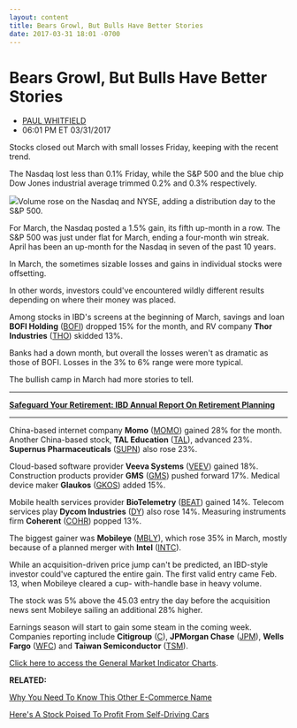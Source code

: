 ```yaml
---
layout: content
title: Bears Growl, But Bulls Have Better Stories
date: 2017-03-31 18:01 -0700
---
```



Bears Growl, But Bulls Have Better Stories
===========================================




* [PAUL WHITFIELD](https://www.investors.com/author/whitfieldp/ "Posts by PAUL WHITFIELD")
* 06:01 PM ET 03/31/2017







Stocks closed out March with small losses Friday, keeping with the recent trend.


The Nasdaq lost less than 0.1% Friday, while the S&P 500 and the blue chip Dow Jones industrial average trimmed 0.2% and 0.3% respectively.


![](https://www.investors.com/wp-content/uploads/2017/03/MPa033117.png)Volume rose on the Nasdaq and NYSE, adding a distribution day to the S&P 500.


For March, the Nasdaq posted a 1.5% gain, its fifth up-month in a row. The S&P 500 was just under flat for March, ending a four-month win streak. April has been an up-month for the Nasdaq in seven of the past 10 years.


In March, the sometimes sizable losses and gains in individual stocks were offsetting.


In other words, investors could've encountered wildly different results depending on where their money was placed.


Among stocks in IBD's screens at the beginning of March, savings and loan **BOFI Holding** ([BOFI](https://research.investors.com/quote.aspx?symbol=BOFI)) dropped 15% for the month, and RV company **Thor Industries** ([THO](https://research.investors.com/quote.aspx?symbol=THO)) skidded 13%.


Banks had a down month, but overall the losses weren't as dramatic as those of BOFI. Losses in the 3% to 6% range were more typical.


The bullish camp in March had more stories to tell.




---


**[Safeguard Your Retirement: IBD Annual Report On Retirement Planning](https://www.investors.com/retirementplanning)**


---


China-based internet company **Momo** ([MOMO](https://research.investors.com/quote.aspx?symbol=MOMO)) gained 28% for the month. Another China-based stock, **TAL Education** ([TAL](https://research.investors.com/quote.aspx?symbol=TAL)), advanced 23%. **Supernus Pharmaceuticals** ([SUPN](https://research.investors.com/quote.aspx?symbol=SUPN)) also rose 23%.


Cloud-based software provider **Veeva Systems** ([VEEV](https://research.investors.com/quote.aspx?symbol=VEEV)) gained 18%. Construction products provider **GMS** ([GMS](https://research.investors.com/quote.aspx?symbol=GMS)) pushed forward 17%. Medical device maker **Glaukos** ([GKOS](https://research.investors.com/quote.aspx?symbol=GKOS)) added 15%.


Mobile health services provider **BioTelemetry** ([BEAT](https://research.investors.com/quote.aspx?symbol=BEAT)) gained 14%. Telecom services play **Dycom Industries** ([DY](https://research.investors.com/quote.aspx?symbol=DY)) also rose 14%. Measuring instruments firm **Coherent** ([COHR](https://research.investors.com/quote.aspx?symbol=COHR)) popped 13%.


The biggest gainer was **Mobileye** ([MBLY](https://research.investors.com/quote.aspx?symbol=MBLY)), which rose 35% in March, mostly because of a planned merger with **Intel** ([INTC](https://research.investors.com/quote.aspx?symbol=INTC)).


While an acquisition-driven price jump can't be predicted, an IBD-style investor could've captured the entire gain. The first valid entry came Feb. 13, when Mobileye cleared a cup- with-handle base in heavy volume.


The stock was 5% above the 45.03 entry the day before the acquisition news sent Mobileye sailing an additional 28% higher.


Earnings season will start to gain some steam in the coming week. Companies reporting include **Citigroup** ([C](https://research.investors.com/quote.aspx?symbol=C)), **JPMorgan Chase** ([JPM](https://research.investors.com/quote.aspx?symbol=JPM)), **Wells Fargo** ([WFC](https://research.investors.com/quote.aspx?symbol=WFC)) and **Taiwan Semiconductor** ([TSM](https://research.investors.com/quote.aspx?symbol=TSM)).


[Click here to access the General Market Indicator Charts](https://www.investors.com/wp-content/uploads/2017/03/GMI_040317.pdf).


**RELATED:**


[Why You Need To Know This Other E-Commerce Name](https://www.investors.com/research/the-new-america/move-over-alibaba-amazon-why-you-need-to-know-this-other-massive-e-commerce-name/)


[Here's A Stock Poised To Profit From Self-Driving Cars](https://www.investors.com/research/ibd-stock-analysis/which-stocks-may-profit-from-self-driving-cars-heres-one/)





